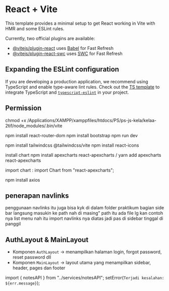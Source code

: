# React + Vite

This template provides a minimal setup to get React working in Vite with HMR and some ESLint rules.

Currently, two official plugins are available:

- [@vitejs/plugin-react](https://github.com/vitejs/vite-plugin-react/blob/main/packages/plugin-react/README.md) uses [Babel](https://babeljs.io/) for Fast Refresh
- [@vitejs/plugin-react-swc](https://github.com/vitejs/vite-plugin-react-swc) uses [SWC](https://swc.rs/) for Fast Refresh

## Expanding the ESLint configuration

If you are developing a production application, we recommend using TypeScript and enable type-aware lint rules. Check out the [TS template](https://github.com/vitejs/vite/tree/main/packages/create-vite/template-react-ts) to integrate TypeScript and [`typescript-eslint`](https://typescript-eslint.io) in your project.


## Permission
chmod +x /Applications/XAMPP/xamppfiles/htdocs/PS/ps-js-kela/kelaa-2tif/node_modules/.bin/vite

npm install react-router-dom
npm install bootstrap
npm run dev

npm install tailwindcss @tailwindcss/vite
npm install react-icons

install chart npm install apexcharts react-apexcharts / yarn add apexcharts react-apexcharts

import chart : import Chart from "react-apexcharts";

npm install axios


## penerapan navlinks
penggunaan navlinks itu juga bisa kyk di dalam folder praktikum bagian side bar langsung masukin ke path nah di masing" path itu ada file lg kan contoh nya list menu nah itu import navlinks nya diatas jadi pas di sidebar tinggal di panggil

## AuthLayout & MainLayout
- Komponen `AuthLayout` → menampilkan halaman login, forgot password, reset password dll
- Komponen  `MainLayout` → layout utama yang menampilkan sidebar, header, pages dan footer


import { notesAPI } from "../services/notesAPI";
      setError(`Terjadi kesalahan: ${err.message}`);